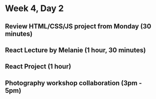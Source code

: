 # Week 4, Day 2

## Review HTML/CSS/JS project from Monday (30 minutes)

## React Lecture by Melanie (1 hour, 30 minutes)

## React Project (1 hour)

## Photography workshop collaboration (3pm - 5pm)